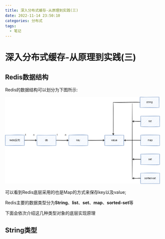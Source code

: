 ```yaml
---
title: 深入分布式缓存-从原理到实践(三)
date: 2022-11-14 23:50:10
categories: 分布式
tags:
  - 笔记
---
```


# 深入分布式缓存-从原理到实践(三)


## Redis数据结构

Redis的数据结构可以划分为下图所示:

![Redis的数据结构](https://github.com/agmtopy/noteBook/blob/master/drawio/s-%E6%B7%B1%E5%85%A5%E5%88%86%E5%B8%83%E5%BC%8F%E7%BC%93%E5%AD%98.%E4%BB%8E%E5%8E%9F%E7%90%86%E5%88%B0%E5%AE%9E%E7%8E%B0/Redis%E6%95%B0%E6%8D%AE%E7%BB%93%E6%9E%84.drawio.png?raw=true)

可以看到Redis底层采用的也是Map的方式来保存key以及value;

Redis主要的数据类型分为<B>String</B>、<B>list</B>、<B>set</B>、<B>map</B>、<B>sorted-set</B>等

下面会依次介绍这几种类型对象的底层实现原理




## String类型
